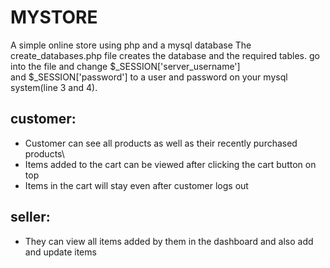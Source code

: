 # MYSTORE
A simple online store using php and a mysql database
The create_databases.php file creates the database and the required tables. go into the file and change $_SESSION['server_username']\
and $_SESSION['password'] to a user and password on your mysql system(line 3 and 4).

## customer:
  - Customer can see all products as well as their recently purchased products\
  - Items added to the cart can be viewed after clicking the cart button on top
  - Items in the cart will stay even after customer logs out
## seller:
  - They can view all items added by them in the dashboard and also add and update items
